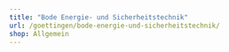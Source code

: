 ```yaml
---
title: "Bode Energie- und Sicherheitstechnik"
url: /goettingen/bode-energie-und-sicherheitstechnik/
shop: Allgemein
---
```

